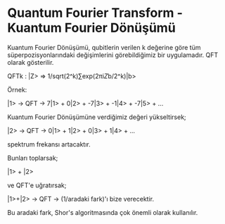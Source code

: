 # Quantum Fourier Transform - Kuantum Fourier Dönüşümü

Kuantum Fourier Dönüşümü, qubitlerin verilen k değerine göre tüm süperpozisyonlarındaki değişimlerini görebildiğimiz bir uygulamadır.
QFT olarak gösterilir.

QFTk : |Z> => 1/sqrt(2^k)∑exp(2πi*Z*b/2^k)|b>

Örnek:

|1> -> QFT -> 7|1> + 0|2> + -7|3> + -1|4> + -7|5> + ...

Kuantum Fourier Dönüşümüne verdiğimiz değeri yükseltirsek;

|2> -> QFT -> 0|1> + 1|2> + 0|3> + 1|4> + ...

spektrum frekansı artacaktır.



Bunları toplarsak;

|1> + |2>

ve QFT'e uğratırsak;

|1>+|2> -> QFT -> (1/aradaki fark)'ı bize verecektir.

Bu aradaki fark, Shor's algoritmasında çok önemli olarak kullanılır.